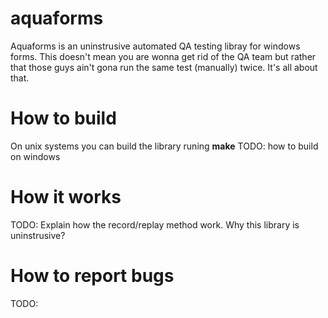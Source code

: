 # aquaforms
Aquaforms is an uninstrusive automated QA testing libray for windows forms. This doesn't mean you are wonna get rid of the QA team but rather that those guys ain't gona run the same test (manually) twice. It's all about that.

# How to build
On unix systems you can build the library runing **make**
TODO:
how to build on windows

# How it works
TODO: 
Explain how the record/replay method work. 
Why this library is uninstrusive?

# How to report bugs
TODO:
